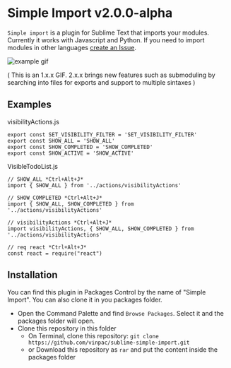 Simple Import v2.0.0-alpha
==========================

`Simple import` is a plugin for Sublime Text that imports your modules. Currently it works with Javascript and Python. If you need to import modules in other languages [create an Issue](https://github.com/vinpac/sublime-simple-import/issues).

![example gif](https://raw.githubusercontent.com/vinpac/sublime-simple-import/master/assets/example.gif)

( This is an 1.x.x GIF. 2.x.x brings new features such as submoduling by searching into files for exports and support to multiple sintaxes )

## Examples

visibilityActions.js
```
export const SET_VISIBILITY_FILTER = 'SET_VISIBILITY_FILTER'
export const SHOW_ALL = 'SHOW_ALL'
export const SHOW_COMPLETED = 'SHOW_COMPLETED'
export const SHOW_ACTIVE = 'SHOW_ACTIVE'
```

VisibleTodoList.js
```
// SHOW_ALL *Ctrl+Alt+J*
import { SHOW_ALL } from '../actions/visibilityActions'

// SHOW_COMPLETED *Ctrl+Alt+J*
import { SHOW_ALL, SHOW_COMPLETED } from '../actions/visibilityActions'

// visibilityActions *Ctrl+Alt+J*
import visibilityActions, { SHOW_ALL, SHOW_COMPLETED } from '../actions/visibilityActions'

// req react *Ctrl+Alt+J*
const react = require("react")
```

Installation
-------------

You can find this plugin in Packages Control by the name of "Simple Import". You can also clone it in you packages folder.

 - Open the Command Palette and find `Browse Packages`.  Select it and the packages folder will open.
 - Clone this repository in this folder
	 - On Terminal, clone this repository: `git clone https://github.com/vinpac/sublime-simple-import.git`
	 - or Download this repository as `rar` and put the content inside the packages folder
